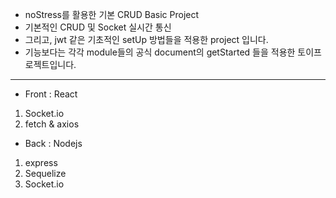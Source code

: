 - noStress를 활용한 기본 CRUD Basic Project
- 기본적인 CRUD 및 Socket 실시간 통신
- 그리고, jwt 같은 기초적인 setUp 방법들을 적용한 project 입니다.
- 기능보다는 각각 module들의 공식 document의 getStarted 들을 적용한 토이프로젝트입니다.

---

- Front : React

1. Socket.io
2. fetch & axios

- Back : Nodejs

1. express
2. Sequelize
3. Socket.io
